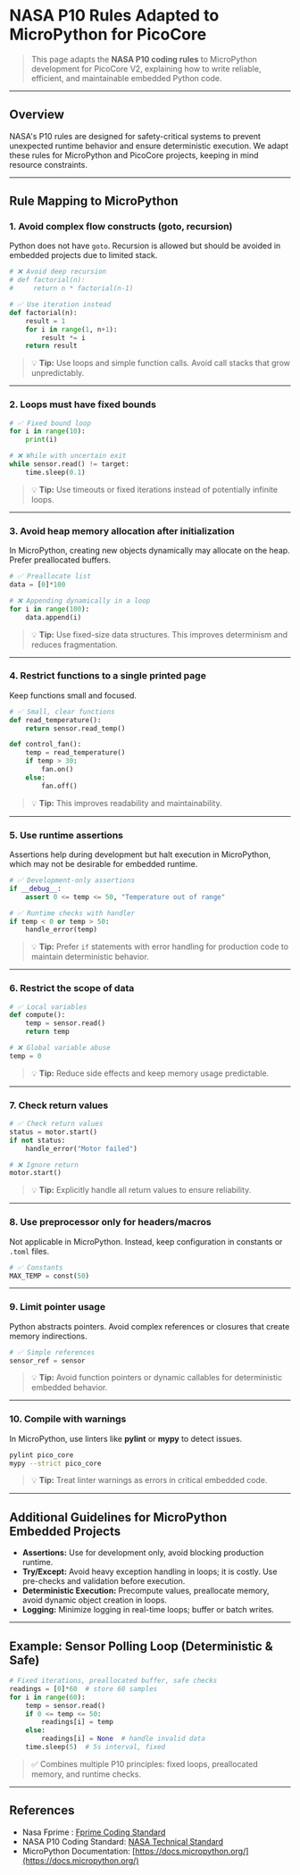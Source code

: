 # NASA P10 Rules Adapted to MicroPython for PicoCore

> This page adapts the **NASA P10 coding rules** to MicroPython development for PicoCore V2, explaining how to write reliable, efficient, and maintainable embedded Python code.

---

## Overview

NASA's P10 rules are designed for safety-critical systems to prevent unexpected runtime behavior and ensure deterministic execution. We adapt these rules for MicroPython and PicoCore projects, keeping in mind resource constraints.

---

## Rule Mapping to MicroPython

### 1. Avoid complex flow constructs (goto, recursion)

Python does not have `goto`. Recursion is allowed but should be avoided in embedded projects due to limited stack.

```python
# ❌ Avoid deep recursion
# def factorial(n):
#     return n * factorial(n-1)

# ✅ Use iteration instead
def factorial(n):
    result = 1
    for i in range(1, n+1):
        result *= i
    return result
```

> 💡 **Tip:** Use loops and simple function calls. Avoid call stacks that grow unpredictably.

---

### 2. Loops must have fixed bounds

```python
# ✅ Fixed bound loop
for i in range(10):
    print(i)

# ❌ While with uncertain exit
while sensor.read() != target:
    time.sleep(0.1)
```

> 💡 **Tip:** Use timeouts or fixed iterations instead of potentially infinite loops.

---

### 3. Avoid heap memory allocation after initialization

In MicroPython, creating new objects dynamically may allocate on the heap. Prefer preallocated buffers.

```python
# ✅ Preallocate list
data = [0]*100

# ❌ Appending dynamically in a loop
for i in range(100):
    data.append(i)
```

> 💡 **Tip:** Use fixed-size data structures. This improves determinism and reduces fragmentation.

---

### 4. Restrict functions to a single printed page

Keep functions small and focused.

```python
# ✅ Small, clear functions
def read_temperature():
    return sensor.read_temp()

def control_fan():
    temp = read_temperature()
    if temp > 30:
        fan.on()
    else:
        fan.off()
```

> 💡 **Tip:** This improves readability and maintainability.

---

### 5. Use runtime assertions

Assertions help during development but halt execution in MicroPython, which may not be desirable for embedded runtime.

```python
# ✅ Development-only assertions
if __debug__:
    assert 0 <= temp <= 50, "Temperature out of range"

# ✅ Runtime checks with handler
if temp < 0 or temp > 50:
    handle_error(temp)
```

> 💡 **Tip:** Prefer `if` statements with error handling for production code to maintain deterministic behavior.

---

### 6. Restrict the scope of data

```python
# ✅ Local variables
def compute():
    temp = sensor.read()
    return temp

# ❌ Global variable abuse
temp = 0
```

> 💡 **Tip:** Reduce side effects and keep memory usage predictable.

---

### 7. Check return values

```python
# ✅ Check return values
status = motor.start()
if not status:
    handle_error("Motor failed")

# ❌ Ignore return
motor.start()
```

> 💡 **Tip:** Explicitly handle all return values to ensure reliability.

---

### 8. Use preprocessor only for headers/macros

Not applicable in MicroPython. Instead, keep configuration in constants or `.toml` files.

```python
# ✅ Constants
MAX_TEMP = const(50)
```

---

### 9. Limit pointer usage

Python abstracts pointers. Avoid complex references or closures that create memory indirections.

```python
# ✅ Simple references
sensor_ref = sensor
```

> 💡 **Tip:** Avoid function pointers or dynamic callables for deterministic embedded behavior.

---

### 10. Compile with warnings

In MicroPython, use linters like **pylint** or **mypy** to detect issues.

```bash
pylint pico_core
mypy --strict pico_core
```

> 💡 **Tip:** Treat linter warnings as errors in critical embedded code.

---

## Additional Guidelines for MicroPython Embedded Projects

- **Assertions:** Use for development only, avoid blocking production runtime.
- **Try/Except:** Avoid heavy exception handling in loops; it is costly. Use pre-checks and validation before execution.
- **Deterministic Execution:** Precompute values, preallocate memory, avoid dynamic object creation in loops.
- **Logging:** Minimize logging in real-time loops; buffer or batch writes.

---

## Example: Sensor Polling Loop (Deterministic & Safe)

```python
# Fixed iterations, preallocated buffer, safe checks
readings = [0]*60  # store 60 samples
for i in range(60):
    temp = sensor.read()
    if 0 <= temp <= 50:
        readings[i] = temp
    else:
        readings[i] = None  # handle invalid data
    time.sleep(5)  # 5s interval, fixed
```

> ✅ Combines multiple P10 principles: fixed loops, preallocated memory, and runtime checks.

---

## References

- Nasa Fprime : [Fprime Coding Standard](https://nasa.github.io/fprime/UsersGuide/dev/code-style.html)
- NASA P10 Coding Standard: [NASA Technical Standard](https://en.wikipedia.org/wiki/The_Power_of_10:_Rules_for_Developing_Safety-Critical_Code/)
- MicroPython Documentation: [https://docs.micropython.org/](https://docs.micropython.org/)
